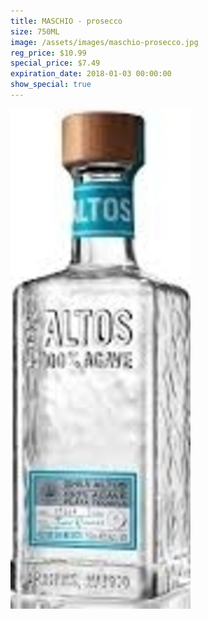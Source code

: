 ```yaml
---
title: MASCHIO - prosecco
size: 750ML
image: /assets/images/maschio-prosecco.jpg
reg_price: $10.99
special_price: $7.49
expiration_date: 2018-01-03 00:00:00
show_special: true
---
```



![](/assets/images/versions/olmeca-2-1---x----288-800x---.jpg)